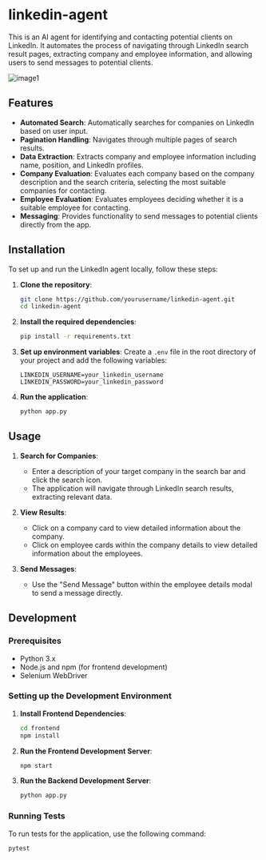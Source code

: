 # linkedin-agent

This is an AI agent for identifying and contacting potential clients on LinkedIn. It automates the process of navigating through LinkedIn search result pages, extracting company and employee information, and allowing users to send messages to potential clients.

![image1](https://github.com/sduransp/linkedin-agent/blob/5ca1620aa44e8e02dd7b2790a33940e5c38add90/frontend/src/images/app_image.png)

## Features

- **Automated Search**: Automatically searches for companies on LinkedIn based on user input.
- **Pagination Handling**: Navigates through multiple pages of search results.
- **Data Extraction**: Extracts company and employee information including name, position, and LinkedIn profiles.
- **Company Evaluation**: Evaluates each company based on the company description and the search criteria, selecting the most suitable companies for contacting.
- **Employee Evaluation**: Evaluates employees deciding whether it is a suitable employee for contacting.
- **Messaging**: Provides functionality to send messages to potential clients directly from the app.

## Installation

To set up and run the LinkedIn agent locally, follow these steps:

1. **Clone the repository**:
    ```sh
    git clone https://github.com/yourusername/linkedin-agent.git
    cd linkedin-agent
    ```

2. **Install the required dependencies**:
    ```sh
    pip install -r requirements.txt
    ```

3. **Set up environment variables**:
    Create a `.env` file in the root directory of your project and add the following variables:
    ```
    LINKEDIN_USERNAME=your_linkedin_username
    LINKEDIN_PASSWORD=your_linkedin_password
    ```

4. **Run the application**:
    ```sh
    python app.py
    ```

## Usage

1. **Search for Companies**:
    - Enter a description of your target company in the search bar and click the search icon.
    - The application will navigate through LinkedIn search results, extracting relevant data.

2. **View Results**:
    - Click on a company card to view detailed information about the company.
    - Click on employee cards within the company details to view detailed information about the employees.

3. **Send Messages**:
    - Use the "Send Message" button within the employee details modal to send a message directly.

## Development

### Prerequisites

- Python 3.x
- Node.js and npm (for frontend development)
- Selenium WebDriver

### Setting up the Development Environment

1. **Install Frontend Dependencies**:
    ```sh
    cd frontend
    npm install
    ```

2. **Run the Frontend Development Server**:
    ```sh
    npm start
    ```

3. **Run the Backend Development Server**:
    ```sh
    python app.py
    ```

### Running Tests

To run tests for the application, use the following command:
```sh
pytest
